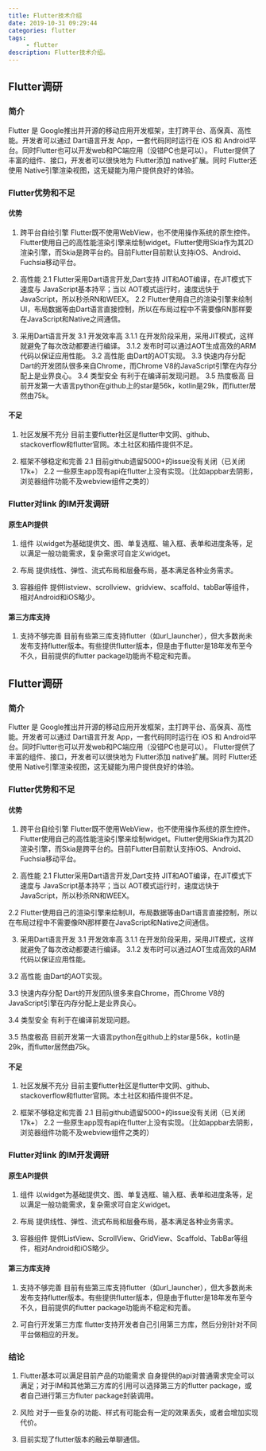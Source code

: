 ```yaml
---
title: Flutter技术介绍
date: 2019-10-31 09:29:44
categories: flutter
tags:
     - flutter
description: Flutter技术介绍。
---
```


## Flutter调研

### 简介

Flutter 是 Google推出并开源的移动应用开发框架，主打跨平台、高保真、高性能。开发者可以通过 Dart语言开发 App，一套代码同时运行在 iOS 和 Android平台。同时Flutter也可以开发web和PC端应用（没错PC也是可以）。 Flutter提供了丰富的组件、接口，开发者可以很快地为 Flutter添加 native扩展。同时 Flutter还使用 Native引擎渲染视图，这无疑能为用户提供良好的体验。

### Flutter优势和不足

#### 优势
1. 跨平台自绘引擎
Flutter既不使用WebView，也不使用操作系统的原生控件。 Flutter使用自己的高性能渲染引擎来绘制widget。Flutter使用Skia作为其2D渲染引擎，而Skia是跨平台的。目前Flutter目前默认支持iOS、Android、Fuchsia移动平台。

2. 高性能
2.1 Flutter采用Dart语言开发,Dart支持 JIT和AOT编译，在JIT模式下速度与 JavaScript基本持平；当以 AOT模式运行时，速度远快于JavaScript，所以秒杀RN和WEEX。
2.2 Flutter使用自己的渲染引擎来绘制UI，布局数据等由Dart语言直接控制，所以在布局过程中不需要像RN那样要在JavaScript和Native之间通信。

3. 采用Dart语言开发
3.1 开发效率高
3.1.1 在开发阶段采用，采用JIT模式，这样就避免了每次改动都要进行编译。
3.1.2 发布时可以通过AOT生成高效的ARM代码以保证应用性能。
3.2 高性能
由Dart的AOT实现。
3.3 快速内存分配
Dart的开发团队很多来自Chrome，而Chrome V8的JavaScript引擎在内存分配上是业界良心。
3.4 类型安全
有利于在编译前发现问题。
3.5 热度极高
目前开发第一大语言python在github上的star是56k，kotlin是29k，而flutter居然由75k。

#### 不足
1. 社区发展不充分
目前主要flutter社区是flutter中文网、github、stackoverflow和flutter官网。本土社区和插件提供不足。

2. 框架不够稳定和完善
2.1 目前github遗留5000+的issue没有关闭（已关闭17k+）
2.2 一些原生app现有api在flutter上没有实现。（比如appbar去阴影，浏览器组件功能不及webview组件之类的）

### Flutter对link 的IM开发调研

#### 原生API提供
1. 组件
以widget为基础提供文、图、单复选框、输入框、表单和进度条等，足以满足一般功能需求，复杂需求可自定义widget。

2. 布局
提供线性、弹性、流式布局和层叠布局，基本满足各种业务需求。

3. 容器组件
提供listview、scrollview、gridview、scaffold、tabBar等组件，相对Android和iOS略少。

#### 第三方库支持
1. 支持不够完善
目前有些第三库支持flutter（如url_launcher），但大多数尚未发布支持flutter版本。有些提供flutter版本，但是由于flutter是18年发布至今不久，目前提供的flutter package功能尚不稳定和完善。

## Flutter调研

### 简介
Flutter 是 Google推出并开源的移动应用开发框架，主打跨平台、高保真、高性能。开发者可以通过 Dart语言开发 App，一套代码同时运行在 iOS 和 Android平台。同时Flutter也可以开发web和PC端应用（没错PC也是可以）。 Flutter提供了丰富的组件、接口，开发者可以很快地为 Flutter添加 native扩展。同时 Flutter还使用 Native引擎渲染视图，这无疑能为用户提供良好的体验。

### Flutter优势和不足

#### 优势
1. 跨平台自绘引擎
Flutter既不使用WebView，也不使用操作系统的原生控件。 Flutter使用自己的高性能渲染引擎来绘制widget。Flutter使用Skia作为其2D渲染引擎，而Skia是跨平台的。目前Flutter目前默认支持iOS、Android、Fuchsia移动平台。

2. 高性能
2.1 Flutter采用Dart语言开发,Dart支持 JIT和AOT编译，在JIT模式下速度与 JavaScript基本持平；当以 AOT模式运行时，速度远快于JavaScript，所以秒杀RN和WEEX。

2.2 Flutter使用自己的渲染引擎来绘制UI，布局数据等由Dart语言直接控制，所以在布局过程中不需要像RN那样要在JavaScript和Native之间通信。

3. 采用Dart语言开发
3.1 开发效率高
3.1.1 在开发阶段采用，采用JIT模式，这样就避免了每次改动都要进行编译。
3.1.2 发布时可以通过AOT生成高效的ARM代码以保证应用性能。

3.2 高性能
由Dart的AOT实现。

3.3 快速内存分配
Dart的开发团队很多来自Chrome，而Chrome V8的JavaScript引擎在内存分配上是业界良心。

3.4 类型安全
有利于在编译前发现问题。

3.5 热度极高
目前开发第一大语言python在github上的star是56k，kotlin是29k，而flutter居然由75k。

#### 不足
1. 社区发展不充分
目前主要flutter社区是flutter中文网、github、stackoverflow和flutter官网。本土社区和插件提供不足。

2. 框架不够稳定和完善
2.1 目前github遗留5000+的issue没有关闭（已关闭17k+）
2.2 一些原生app现有api在flutter上没有实现。（比如appbar去阴影，浏览器组件功能不及webview组件之类的）

### Flutter对link 的IM开发调研

#### 原生API提供
1. 组件
以widget为基础提供文、图、单复选框、输入框、表单和进度条等，足以满足一般功能需求，复杂需求可自定义widget。

2. 布局
提供线性、弹性、流式布局和层叠布局，基本满足各种业务需求。

3. 容器组件
提供ListView、ScrollView、GridView、Scaffold、TabBar等组件，相对Android和iOS略少。

#### 第三方库支持
1. 支持不够完善
目前有些第三库支持flutter（如url_launcher），但大多数尚未发布支持flutter版本。有些提供flutter版本，但是由于flutter是18年发布至今不久，目前提供的flutter package功能尚不稳定和完善。

2. 可自行开发第三方库
flutter支持开发者自己引用第三方库，然后分别针对不同平台做相应的开发。

### 结论
1. Flutter基本可以满足目前产品的功能需求
自身提供的api对普通需求完全可以满足；对于IM和其他第三方库的引用可以选择第三方的flutter package，或者自己进行第三方fluter package封装调用。

2. 风险
对于一些复杂的功能、样式有可能会有一定的效果丢失，或者会增加实现代价。

3. 目前实现了flutter版本的融云单聊通信。

